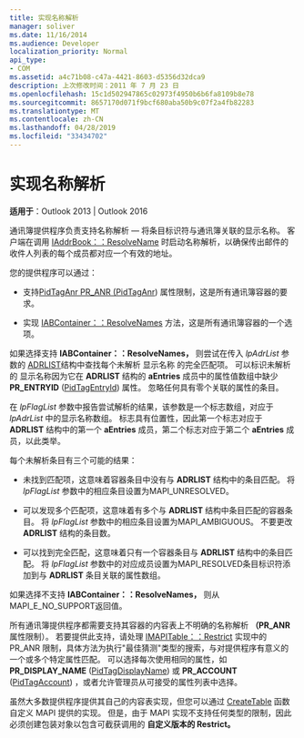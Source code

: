```yaml
---
title: 实现名称解析
manager: soliver
ms.date: 11/16/2014
ms.audience: Developer
localization_priority: Normal
api_type:
- COM
ms.assetid: a4c71b08-c47a-4421-8603-d5356d32dca9
description: 上次修改时间：2011 年 7 月 23 日
ms.openlocfilehash: 15c1d502947865c02973f4950b6b6fa8109b8e78
ms.sourcegitcommit: 8657170d071f9bcf680aba50b9c07f2a4fb82283
ms.translationtype: MT
ms.contentlocale: zh-CN
ms.lasthandoff: 04/28/2019
ms.locfileid: "33434702"
---
```

# <a name="implementing-name-resolution"></a>实现名称解析

  
  
**适用于**：Outlook 2013 | Outlook 2016 
  
通讯簿提供程序负责支持名称解析 — 将条目标识符与通讯簿关联的显示名称。 客户端在调用 [IAddrBook：：ResolveName](iaddrbook-resolvename.md) 时启动名称解析，以确保传出邮件的收件人列表的每个成员都对应一个有效的地址。 
  
您的提供程序可以通过：
  
- 支持[PidTagAnr PR_ANR (PidTagAnr](pidtaganr-canonical-property.md)) 属性限制，这是所有通讯簿容器的要求。 
    
- 实现 [IABContainer：：ResolveNames](iabcontainer-resolvenames.md) 方法，这是所有通讯簿容器的一个选项。 
    
如果选择支持 **IABContainer：：ResolveNames，** 则尝试在传入 _lpAdrList_ 参数的 [ADRLIST](adrlist.md)结构中查找每个未解析 显示名称 的完全匹配项。 可以标识未解析的 显示名称因为它在 **ADRLIST** 结构的 **aEntries** 成员中的属性值数组中缺少 **PR_ENTRYID** ([PidTagEntryId](pidtagentryid-canonical-property.md)) 属性。 忽略任何具有零个关联的属性的条目。 
  
在  _lpFlagList_ 参数中报告尝试解析的结果，该参数是一个标志数组，对应于  _lpAdrList_ 中的显示名称数组。 标志具有位置性，因此第一个标志对应于 **ADRLIST** 结构中的第一个 **aEntries** 成员，第二个标志对应于第二个 **aEntries** 成员，以此类举。 
  
每个未解析条目有三个可能的结果：
  
- 未找到匹配项，这意味着容器条目中没有与 **ADRLIST** 结构中的条目匹配。 将  _lpFlagList_ 参数中的相应条目设置为MAPI_UNRESOLVED。 
    
- 可以发现多个匹配项，这意味着有多个与 **ADRLIST** 结构中条目匹配的容器条目。 将  _lpFlagList_ 参数中的相应条目设置为MAPI_AMBIGUOUS。 不要更改 **ADRLIST** 结构的条目数。 
    
- 可以找到完全匹配，这意味着只有一个容器条目与 **ADRLIST** 结构中的条目匹配。 将  _lpFlagList_ 参数中的对应成员设置为MAPI_RESOLVED条目标识符添加到与 **ADRLIST** 条目关联的属性数组。 
    
如果选择不支持 **IABContainer：：ResolveNames，** 则从MAPI_E_NO_SUPPORT返回值。
  
所有通讯簿提供程序都需要支持其容器的内容表上不明确的名称解析 **（PR_ANR** 属性限制）。 若要提供此支持，请处理 [IMAPITable：：Restrict](imapitable-restrict.md) 实现中的 PR_ANR 限制，具体方法为执行"最佳猜测"类型的搜索，与对提供程序有意义的一个或多个特定属性匹配。 可以选择每次使用相同的属性，如 **PR_DISPLAY_NAME** ([PidTagDisplayName](pidtagdisplayname-canonical-property.md)) 或 **PR_ACCOUNT** ([PidTagAccount](pidtagaccount-canonical-property.md)) ，或者允许管理员从可接受的属性列表中选择。 
  
虽然大多数提供程序提供其自己的内容表实现，但您可以通过 [CreateTable](createtable.md) 函数自定义 MAPI 提供的实现。 但是，由于 MAPI 实现不支持任何类型的限制，因此必须创建包装对象以包含可截获调用的 **自定义版本的 Restrict。** 
  

